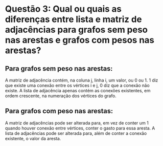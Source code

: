 # Questão 3: Qual ou quais as diferenças entre lista e matriz de adjacências para grafos sem peso nas arestas e grafos com pesos nas arestas?

## Para grafos sem peso nas arestas:

A matriz de adjacência contém, na coluna j, linha i, um valor, ou 0 ou 1. 1 diz que existe uma conexão entre os vértices i e j, 0 diz que a conexão não existe.
A lista de adjacência apenas contém as conexões existentes, em ordem crescente, na numeração dos vértices do grafo.

## Para grafos com peso nas arestas:

A matriz de adjacências pode ser alterada para, em vez de conter um 1 quando houver conexão entre vértices, conter o gasto para essa aresta.
A lista de adjacências pode ser alterada para, além de conter a conexão existente, o valor da aresta.

